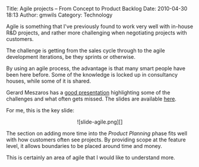Title: Agile projects – From Concept to Product Backlog
Date: 2010-04-30 18:13
Author: gmwils
Category: Technology

Agile is something that I've previously found to work very well with
in-house R&D projects, and rather more challenging when negotiating
projects with customers.

</p>

The challenge is getting from the sales cycle through to the agile
development iterations, be they sprints or otherwise.

</p>

By using an agile process, the advantage is that many smart people have
been here before. Some of the knowledge is locked up in consultancy
houses, while some of it is shared.

</p>

Gerard Meszaros has a [good presentation][] highlighting some of the
challenges and what often gets missed. The slides are available
[here][].

</p>

For me, this is the key slide:

</p>

<div style="text-align:center;">
![slide-agile.png][]

</div>
</p>

The section on adding more time into the *Product Planning* phase fits
well with how customers often see projects. By providing scope at the
feature level, it allows boundaries to be placed around time and money.

</p>

This is certainly an area of agile that I would like to understand more.

</p>

  [good presentation]: http://www.infoq.com/presentations/From-Concept-to-Product-Backlog
  [here]: http://concept2backlog.gerardm.com/
  [slide-agile.png]: http://pseudofish.com/blog/wp-content/uploads/2010/04//slide-agile1.png
